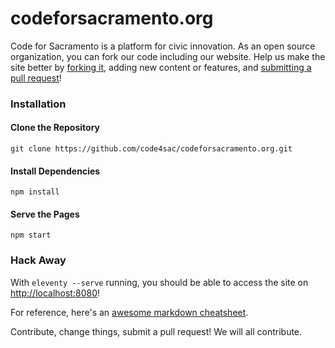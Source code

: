 codeforsacramento.org
=====================

Code for Sacramento is a platform for civic innovation. As an open source organization, you can fork our code including our website. Help us make the site better by [forking it](https://help.github.com/articles/fork-a-repo/), adding new content or features, and [submitting a pull request](https://help.github.com/articles/creating-a-pull-request/)!

### Installation

#### Clone the Repository
`git clone https://github.com/code4sac/codeforsacramento.org.git`

#### Install Dependencies
`npm install`

#### Serve the Pages
`npm start`

### Hack Away

With `eleventy --serve` running, you should be able to access the site on [http://localhost:8080](http://localhost:8080)!

For reference, here's an [awesome markdown cheatsheet](https://github.com/adam-p/markdown-here/wiki/Markdown-Cheatsheet).

Contribute, change things, submit a pull request! We will all contribute.
